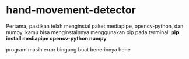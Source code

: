 # hand-movement-detector
Pertama, pastikan telah menginstal paket mediapipe, opencv-python, dan numpy. kamu bisa menginstalnnya menggunakan pip pada terminal:
**pip install mediapipe opencv-python numpy**


program masih error bingung buat benerinnya hehe

